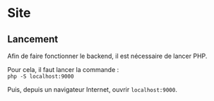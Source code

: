 # Site
## Lancement
Afin de faire fonctionner le backend, il est nécessaire de lancer PHP.

Pour cela, il faut lancer la commande :  
`php -S localhost:9000`

Puis, depuis un navigateur Internet, ouvrir `localhost:9000`.